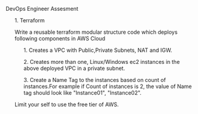 
DevOps Engineer Assesment
 
<ol>1. Terraform</ol>
 
 <ul>Write a reusable terraform modular structure code which deploys following components in AWS Cloud </br>
   <ul>1. Creates a VPC with Public,Private Subnets, NAT and IGW.</ul>
   <ul>2. Creates more than one, Linux/Windows ec2 instances in the above deployed VPC in a private subnet.</ul>
   <ul>3. Create a Name Tag to the instances based on count of instances.For example if Count of instances is 2, the value of Name tag should look like "Instance01", "Instance02".</ul>
 
 
 Limit your self to use the free tier of AWS.
